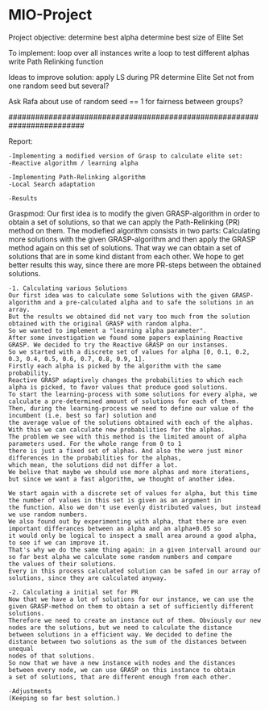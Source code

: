 # MIO-Project

Project objective:
determine best alpha
determine best size of Elite Set

To implement:
loop over all instances
write a loop to test different alphas
write Path Relinking function

Ideas to improve solution:
apply LS during PR
determine Elite Set not from one random seed but several?

Ask Rafa about use of random seed == 1 for fairness between groups?

#########################################################################

Report:

    -Implementing a modified version of Grasp to calculate elite set:
    -Reactive algorithm / learning alpha

    -Implementing Path-Relinking algorithm
    -Local Search adaptation

    -Results


Graspmod:
Our first idea is to modify the given GRASP-algorithm in order to obtain a set of solutions, 
so that we can apply the Path-Relinking (PR) method on them.
The modiefied algorithm consists in two parts: Calculating more solutions with the given GRASP-algorithm 
and then apply the GRASP method again on this set of solutions.
That way we can obtain a set of solutions that are in some kind distant from each other.
We hope to get better results this way, since there are more PR-steps between the obtained solutions.

    -1. Calculating various Solutions
    Our first idea was to calculate some Solutions with the given GRASP-algorithm and a pre-calculated alpha and to safe the solutions in an array.
    But the results we obtained did not vary too much from the solution obtained with the original GRASP with random alpha.
    So we wanted to implement a "learning alpha parameter".
    After some investigation we found some papers explaining Reactive GRASP. We decided to try the Reactive GRASP on our instanses.
    So we started with a discrete set of values for alpha [0, 0.1, 0.2, 0.3, 0.4, 0.5, 0.6, 0.7, 0.8, 0.9, 1].
    Firstly each alpha is picked by the algorithm with the same probability.
    Reactive GRASP adaptively changes the probabilities to which each alpha is picked, to favor values that produce good solutions.
    To start the learning-process with some solutions for every alpha, we calculate a pre-determined amount of solutions for each of them.
    Then, during the learning-process we need to define our value of the incumbent (i.e. best so far) solution and
    the average value of the solutions obtained with each of the alphas. With this we can calculate new probabilities for the alphas.
    The problem we see with this method is the limited amount of alpha parameters used. For the whole range from 0 to 1
    there is just a fixed set of alphas. And also the were just minor differences in the probabilities for the alphas,
    which mean, the solutions did not differ a lot.
    We belive that maybe we should use more alphas and more iterations, but since we want a fast algorithm, we thought of another idea. 
    
    We start again with a discrete set of values for alpha, but this time the number of values in this set is given as an argument in 
    the function. Also we don't use evenly distributed values, but instead we use random numbers. 
    We also found out by experimenting with alpha, that there are even important differances between an alpha and an alpha+0.05 so
    it would only be logical to inspect a small area around a good alpha, to see if we can improve it.
    That's why we do the same thing again: in a given intervall around our so far best alpha we calculate some random numbers and compare
    the values of their solutions. 
    Every in this process calculated solution can be safed in our array of solutions, since they are calculated anyway.
    
    -2. Calculating a initial set for PR
    Now that we have a lot of solutions for our instance, we can use the given GRASP-method on them to obtain a set of sufficiently different solutions.
    Therefore we need to create an instance out of them. Obviously our new nodes are the solutions, but we need to calculate the distance 
    between solutions in a efficient way. We decided to define the distance between two solutions as the sum of the distances between unequal
    nodes of that solutions.
    So now that we have a new instance with nodes and the distances between every node, we can use GRASP on this instance to obtain 
    a set of solutions, that are different enough from each other.

    -Adjustments
    (Keeping so far best solution.)
















